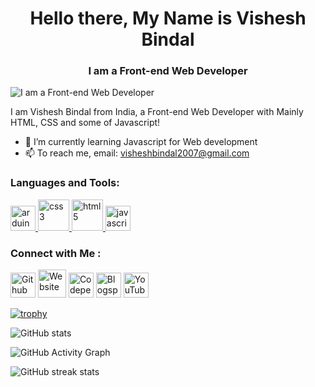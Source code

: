 ### <h1 align="center"> Hello there, My Name is Vishesh Bindal </h1>
#### <h3 align="center"> I am a Front-end Web Developer</h3>
![I am a Front-end Web Developer](https://i.ibb.co/s2fmgKb/Hi-this-is-Vishesh-Bindal.png)

I am Vishesh Bindal from India, a Front-end Web Developer with Mainly HTML, CSS and some of Javascript!

- 🌱 I’m currently learning Javascript for Web development 
- 📫 To reach me, email: visheshbindal2007@gmail.com

<h3 align="left">Languages and Tools:</h3>
<p align="left"> <a href="https://www.arduino.cc/" target="_blank" rel="noreferrer"> <img src="https://github.com/Vishesh-coder/Vishesh-coder/assets/72369470/bac048c8-b5dd-4ac0-b3e5-9d06bcd27dce" alt="arduino" width="40" height="40"/> </a> <a href="https://www.w3schools.com/css/" target="_blank" rel="noreferrer"> <img src="https://github.com/Vishesh-coder/Vishesh-coder/assets/72369470/75e969d5-9340-4bb2-b720-500e63e06324" alt="css3" width="50" height="50"/> </a> <a href="https://www.w3.org/html/" target="_blank" rel="noreferrer"> <img src="https://github.com/Vishesh-coder/Vishesh-coder/assets/72369470/f86caf22-2692-4f10-a566-785264901072" alt="html5" width="50" height="50"/> </a> <a href="https://developer.mozilla.org/en-US/docs/Web/JavaScript" target="_blank" rel="noreferrer"> <img src="https://github.com/Vishesh-coder/Vishesh-coder/assets/72369470/9d8c4a1f-7cc1-4dc4-b746-02fad3e5c8aa" alt="javascript" width="40" height="40"/> </a> </p>


### Connect with Me :
<a href="https://github.com/vishesh-coder"><img src='https://www.nicepng.com/png/full/52-520535_free-files-github-github-icon-png-white.png' title="Github" height='40'></a>
<a href="https://visheshbindal.epizy.com/"><img src='https://user-images.githubusercontent.com/72369470/222955220-59245468-208e-405d-af06-cc0eec5caf99.png' title="Website" height='45'></a>
<a href="https://codepen.io/vishesh-coder"><img src='https://res.cloudinary.com/pashagord/image/upload/v1468545314/Portfolio/logos/codepen_logo.png' title="Codepen" height='40'></a>
<a href="https://visheshbindal.blogspot.com/"><img src='https://www.freeiconspng.com/thumbs/blogger-logo-icon-png/blogger-logo-icon-png-10.png' title="Blogspot" height='40'></a>
<a href="https://youtube.com/@visheshbindal"><img src='https://user-images.githubusercontent.com/72369470/222955580-7928292f-227e-4196-8111-920ee0c63d3e.png' title="YouTube" height='40'></a>

[![trophy](https://github-profile-trophy.vercel.app/?username=Vishesh-coder)](https://github.com/ryo-ma/github-profile-trophy)

![GitHub stats](https://github-readme-stats.vercel.app/api?username=Vishesh-coder&show_icons=true)  

![GitHub Activity Graph](https://activity-graph.herokuapp.com/graph?username=Vishesh-coder)  

![GitHub streak stats](https://github-readme-streak-stats.herokuapp.com/?user=Vishesh-coder)  
